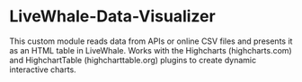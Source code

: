 # LiveWhale-Data-Visualizer
This custom module reads data from APIs or online CSV files and presents it as an HTML table in LiveWhale. Works with the Highcharts (highcharts.com) and HighchartTable (highcharttable.org) plugins to create dynamic interactive charts.
